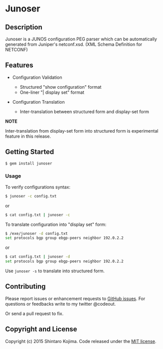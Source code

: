 # Junoser

## Description

Junoser is a JUNOS configuration PEG parser which can be automatically generated from Juniper's netconf.xsd. (XML Schema Definition for NETCONF)

## Features

* Configuration Validation
  * Structured "show configuration" format
  * One-liner "| display set" format

* Configuration Translation
  * Inter-translation between structured form and display-set form

**NOTE**

Inter-translation from display-set form into structured form is experimental feature in this release.


## Getting Started

```zsh
$ gem install junoser
```

### Usage

To verify configurations syntax:

```zsh
$ junoser -c config.txt
```

or

```zsh
$ cat config.txt | junoser -c
```

To translate configuration into "display set" form:

```zsh
$ /exe/junoser -d config.txt
set protocols bgp group ebgp-peers neighbor 192.0.2.2
```

or

```zsh
$ cat config.txt | junoser -d
set protocols bgp group ebgp-peers neighbor 192.0.2.2
```

Use ```junoser -s``` to translate into structured form.


## Contributing

Please report issues or enhancement requests to [GitHub issues](https://github.com/codeout/junoser/issues).
For questions or feedbacks write to my twitter @codeout.

Or send a pull request to fix.


## Copyright and License

Copyright (c) 2015 Shintaro Kojima. Code released under the [MIT license](LICENSE.txt).
